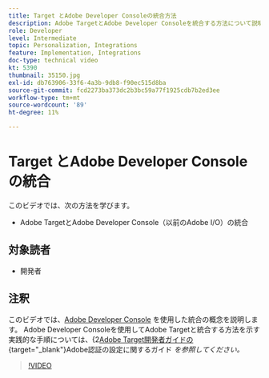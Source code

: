 ```yaml
---
title: Target とAdobe Developer Consoleの統合方法
description: Adobe TargetとAdobe Developer Consoleを統合する方法について説明します。
role: Developer
level: Intermediate
topic: Personalization, Integrations
feature: Implementation, Integrations
doc-type: technical video
kt: 5390
thumbnail: 35150.jpg
exl-id: db763906-33f6-4a3b-9db8-f90ec515d8ba
source-git-commit: fcd2273ba373dc2b3bc59a77f1925cdb7b2ed3ee
workflow-type: tm+mt
source-wordcount: '89'
ht-degree: 11%

---
```


# Target とAdobe Developer Consoleの統合

このビデオでは、次の方法を学びます。

* Adobe TargetとAdobe Developer Console（以前のAdobe I/O）の統合

## 対象読者

* 開発者

## 注釈

このビデオでは、[Adobe Developer Console](https://developer.adobe.com/developer-console/) を使用した統合の概念を説明します。 Adobe Developer Consoleを使用してAdobe Targetと統合する方法を示す実践的な手順については、&lbrace;2[Adobe Target開発者ガイドの ](https://experienceleague.adobe.com/docs/target-dev/developer/api/configure-authentication.html?lang=ja){target="_blank"}Adobe認証の設定に関するガイド *を参照してください。*

>[!VIDEO](https://video.tv.adobe.com/v/35150/?quality=12)
